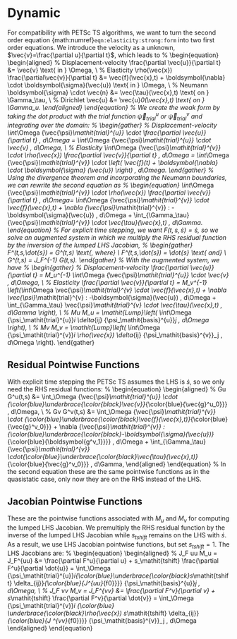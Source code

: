 # Dynamic

For compatibility with PETSc TS algorithms, we want to turn the second order equation {math:numref}`eqn:elasticity:strong:form` into two first order
equations.
We introduce the velocity as a unknown, $\vec{v}=\frac{\partial u}{\partial t}$, which leads to
%
\begin{equation}
\begin{aligned}
% Displacement-velocity
\frac{\partial \vec{u}}{\partial t} &= \vec{v} \text{ in } \Omega, \\
% Elasticity
\rho(\vec{x}) \frac{\partial\vec{v}}{\partial t} &= \vec{f}(\vec{x},t) + \boldsymbol{\nabla} \cdot \boldsymbol{\sigma}(\vec{u}) \text{ in } \Omega, \\
% Neumann
\boldsymbol{\sigma} \cdot \vec{n} &= \vec{\tau}(\vec{x},t) \text{ on } \Gamma_\tau, \\
% Dirichlet
\vec{u} &= \vec{u}_0(\vec{x},t) \text{ on } \Gamma_u.
\end{aligned}
\end{equation}
%
We create the weak form by taking the dot product with the trial function ${\vec{\psi}_\mathit{trial}^{u}}$ or ${\vec{\psi}_\mathit{trial}^{v}}$ and integrating over the domain:
%
\begin{gather}
% Displacement-velocity
\int_\Omega {\vec{\psi}_\mathit{trial}^{u}} \cdot \frac{\partial \vec{u}}{\partial t} \, d\Omega = \int_\Omega {\vec{\psi}_\mathit{trial}^{u}} \cdot \vec{v} \, d\Omega, \\
% Elasticity
\int_\Omega {\vec{\psi}_\mathit{trial}^{v}} \cdot \rho(\vec{x}) \frac{\partial \vec{v}}{\partial t} \, d\Omega = \int_\Omega {\vec{\psi}_\mathit{trial}^{v}} \cdot \left( \vec{f}(t) + \boldsymbol{\nabla} \cdot \boldsymbol{\sigma} (\vec{u}) \right) \, d\Omega.
\end{gather}
%
Using the divergence theorem and incorporating the Neumann boundaries, we can rewrite the second equation as
%
\begin{equation}
\int_\Omega {\vec{\psi}_\mathit{trial}^{v}} \cdot \rho(\vec{x}) \frac{\partial \vec{v}}{\partial t} \, d\Omega= \int_\Omega {\vec{\psi}_\mathit{trial}^{v}} \cdot \vec{f}(\vec{x},t) + \nabla {\vec{\psi}_\mathit{trial}^{v}} : -\boldsymbol{\sigma}(\vec{u}) \, d\Omega  + \int_{\Gamma_\tau} {\vec{\psi}_\mathit{trial}^{v}} \cdot \vec{\tau}(\vec{x},t) \, d\Gamma.
\end{equation}
%
For explicit time stepping, we want $F(t,s,\dot{s})=\dot{s}$, so we solve an augmented system in which we multiply the RHS residual function by the inversion of the lumped LHS Jacobian,
%
\begin{gather}
F^*(t,s,\dot{s}) = G^*(t,s) \text{, where} \\
F^*(t,s,\dot{s}) = \dot{s} \text{ and} \\
G^*(t,s) = J_F^{-1} G(t,s).
\end{gather}
%
With the augmented system, we have
%
\begin{gather}
% Displacement-velocity
\frac{\partial \vec{u}}{\partial t}  = M_u^{-1} \int_\Omega {\vec{\psi}_\mathit{trial}^{u}} \cdot \vec{v} \, d\Omega, \\
% Elasticity
\frac{\partial \vec{v}}{\partial t} = M_v^{-1} \left(\int_\Omega \vec{\psi}_\mathit{trial}^{v} \cdot \vec{f}(\vec{x},t) + \nabla \vec{\psi}_\mathit{trial}^{v} : -\boldsymbol{\sigma}(\vec{u}) \, d\Omega  + \int_{\Gamma_\tau} \vec{\psi}_\mathit{trial}^{v} \cdot \vec{\tau}(\vec{x},t) \, d\Gamma \right), \\
% Mu
M_u = \mathit{Lump}\left( \int_\Omega {\psi_\mathit{trial}^{u}}_i \delta_{ij} {\psi_\mathit{basis}^{u}}_j \, d\Omega \right), \\
% Mv
M_v = \mathit{Lump}\left( \int_\Omega {\psi_\mathit{trial}^{v}}_i \rho(\vec{x}) \delta_{ij} {\psi_\mathit{basis}^{v}}_j \, d\Omega \right).
\end{gather}

## Residual Pointwise Functions

With explicit time stepping the PETSc TS assumes the LHS is $\dot{s}$, so we only need the RHS residual functions:
%
\begin{equation}
\begin{aligned}
% Gu
G^u(t,s) &= \int_\Omega {\vec{\psi}_\mathit{trial}^{u}} \cdot {\color{blue}\underbrace{\color{black}\vec{v}}_{\color{blue}{\vec{g}^u_0}}} \, d\Omega, \\
% Gv
G^v(t,s) &=  \int_\Omega {\vec{\psi}_\mathit{trial}^{v}} \cdot {\color{blue}\underbrace{\color{black}\vec{f}(\vec{x},t)}_{\color{blue}{\vec{g}^v_0}}} + \nabla {\vec{\psi}_\mathit{trial}^{v}} : {\color{blue}\underbrace{\color{black}-\boldsymbol{\sigma}(\vec{u})}_{\color{blue}{\boldsymbol{g^v_1}}}} \, d\Omega + \int_{\Gamma_\tau} {\vec{\psi}_\mathit{trial}^{v}} \cdot{\color{blue}\underbrace{\color{black}\vec{\tau}(\vec{x},t)}_{\color{blue}{\vec{g}^v_0}}} \, d\Gamma,
\end{aligned}
\end{equation}
%
In the second equation these are the same pointwise functions as in the quasistatic case, only now they are on the RHS instead of the LHS.

## Jacobian Pointwise Functions

These are the pointwise functions associated with $M_u$ and $M_v$ for computing the lumped LHS Jacobian.
We premultiply the RHS residual function by the inverse of the lumped LHS Jacobian while $s_\mathit{tshift}$ remains on the LHS with $\dot{s}$. As a result, we use LHS Jacobian pointwise functions, but set $s_\mathit{tshift}=1$.
The LHS Jacobians are:
%
\begin{equation}
\begin{aligned}
% J_F uu
M_u = J_F^{uu} &= \frac{\partial F^u}{\partial u} + s_\mathit{tshift} \frac{\partial F^u}{\partial \dot{u}} = \int_\Omega {\psi_\mathit{trial}^{u}}_i{\color{blue}\underbrace{\color{black}s_\mathit{tshift} \delta_{ij}}_{\color{blue}{J^{uu}_{f0}}}} {\psi_\mathit{basis}^{u}}_j  \, d\Omega, \\
% J_F vv
M_v = J_F^{vv} &= \frac{\partial F^v}{\partial v} + s_\mathit{tshift} \frac{\partial F^v}{\partial \dot{v}} = \int_\Omega {\psi_\mathit{trial}^{v}}_i {\color{blue}  \underbrace{\color{black}\rho(\vec{x}) s_\mathit{tshift} \delta_{ij}}_{\color{blue}{J ^{vv}_{f0}}}} {\psi_\mathit{basis}^{v}}_j \, d\Omega
\end{aligned}
\end{equation}
